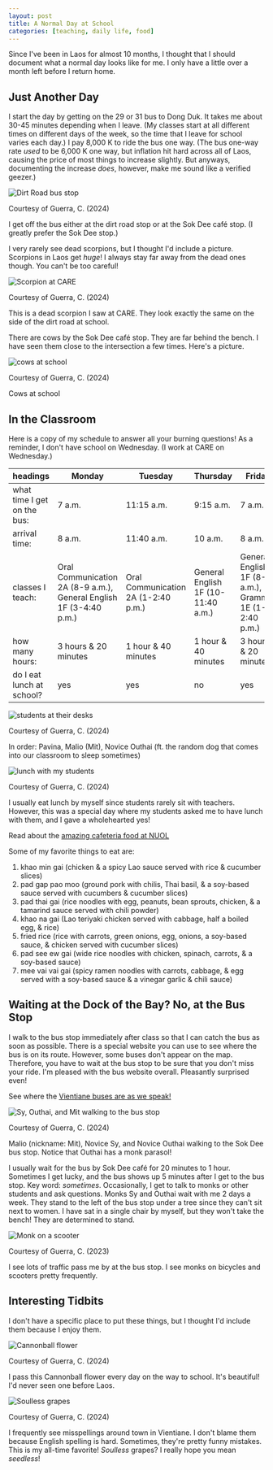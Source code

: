 ```yaml
---
layout: post
title: A Normal Day at School
categories: [teaching, daily life, food]
---
```


Since I've been in Laos for almost 10 months, I thought that I should document what a normal day looks like for me. I only have a little over a month left before I return home.

## Just Another Day

I start the day by getting on the 29 or 31 bus to Dong Duk. It takes me about 30-45 minutes depending when I leave. (My classes start at all different times on different days of the week, so the time that I leave for school varies each day.) I pay 8,000 K to ride the bus one way. (The bus one-way rate *used* to be 6,000 K one way, but inflation hit hard across all of Laos, causing the price of most things to increase slightly. But anyways, documenting the increase *does*, however, make me sound like a verified geezer.)

![Dirt Road bus stop](https://lh3.googleusercontent.com/pw/AP1GczPKCHoyuIpj_RsmpXudhC4KcHxqUfnGLQBHvJzavZuDSSa0D_oRd8ECBoPWg2F3aWaPnzQ7maY37ytZS9l12VWlsUxQAsv7zlJK1LI4jsLAeAZcEGGg=w1000)

Courtesy of Guerra, C. (2024)

I get off the bus either at the dirt road stop or at the Sok Dee café stop. (I greatly prefer the Sok Dee stop.)

I very rarely see dead scorpions, but I thought I'd include a picture. Scorpions in Laos get *huge*! I always stay far away from the dead ones though. You can't be too careful! 

![Scorpion at CARE](https://lh3.googleusercontent.com/pw/AP1GczMHKDZYu4Ml2mgfPCkCiHgN39Wn6y7dtWUUlAzN4HAB7EQhLjXEHWsVrmku2ophM68yTe7DKiM66m_efTCMSJE7uvGmiWIiaL3LHutnKcVRKcqinnaI=w1000)

Courtesy of Guerra, C. (2024)

This is a dead scorpion I saw at CARE. They look exactly the same on the side of the dirt road at school. 

There are cows by the Sok Dee café stop. They are far behind the bench. I have seen them close to the intersection a few times. Here's a picture. 

![cows at school](https://lh3.googleusercontent.com/pw/AP1GczPiCk9F_-Oow0xqjbWepFmhslRH1XdHZblRysJ1BbVUDSOM9U0EuSCcTVg98t4YVRWDZmERDHXda_q4HQt6M1FVqRtSJyGl_5mxMziddO95L31HMq85=w1000)

Courtesy of Guerra, C. (2024)

Cows at school 

## In the Classroom 

Here is a copy of my schedule to answer all your burning questions! As a reminder, I don't have school on Wednesday. (I work at CARE on Wednesday.)

headings | Monday | Tuesday | Thursday | Friday
--- | --- | --- | --- | ---
what time I get on the bus: | 7 a.m. | 11:15 a.m. | 9:15 a.m. | 7 a.m. 
arrival time: | 8 a.m. | 11:40 a.m. | 10 a.m. | 8 a.m. 
classes I teach: | Oral Communication 2A (8-9 a.m.), General English 1F (3-4:40 p.m.)| Oral Communication 2A (1-2:40 p.m.) | General English 1F (10-11:40 a.m.) | General English 1F (8-9 a.m.), Grammar 1E (1-2:40 p.m.)
how many hours: | 3 hours & 20 minutes | 1 hour & 40 minutes | 1 hour & 40 minutes | 3 hours & 20 minutes
do I eat lunch at school? | yes | yes | no | yes

![students at their desks](https://lh3.googleusercontent.com/pw/AP1GczMJjnQkhbhAnL8Z-MvvK1RUImEMXU5aXspiZHweTDbfFV3OKLfVClPGD6O5ZBhCpoyAkRspcaL384P7tyl6ixVYrQqtbYyoAC0twwsEebAkzCgji9GX=w1000)

Courtesy of Guerra, C. (2024)

In order: Pavina, Malio (Mit), Novice Outhai (ft. the random dog that comes into our classroom to sleep sometimes)

![lunch with my students](https://lh3.googleusercontent.com/pw/AP1GczOdcc0V9oZPmJJQ3mkRfsVwJ-2OagW21MWaSpijT9_G5cAGUml-VKnndwDqGNaNgQZ9JipYv8Q-JcCZY1Xb9XX6Gdjv6lK5uF1aB107juPDuIZforMG=w1000)

Courtesy of Guerra, C. (2024)

I usually eat lunch by myself since students rarely sit with teachers. However, this was a special day where my students asked me to have lunch with them, and I gave a wholehearted yes! 

Read about the [amazing cafeteria food at NUOL](https://cgguerra.github.io/live-laugh-laos/food/culture/language/daily%20life/2023/10/19/school-lunch/)

Some of my favorite things to eat are: 

1. khao min gai (chicken & a spicy Lao sauce served with rice & cucumber slices)
2. pad gap pao moo (ground pork with chilis, Thai basil, & a soy-based sauce served with cucumbers & cucumber slices)
3.  pad thai gai (rice noodles with egg, peanuts, bean sprouts, chicken, & a tamarind sauce served with chili powder)
4. khao na gai (Lao teriyaki chicken served with cabbage, half a boiled egg, & rice)
5. fried rice (rice with carrots, green onions, egg, onions, a soy-based sauce, & chicken served with cucumber slices)
6. pad see ew gai (wide rice noodles with chicken, spinach, carrots, & a soy-based sauce)
7. mee vai vai gai (spicy ramen noodles with carrots, cabbage, & egg served with a soy-based sauce & a vinegar garlic & chili sauce)

## Waiting at the Dock of the Bay? No, at the Bus Stop

I walk to the bus stop immediately after class so that I can catch the bus as soon as possible. There is a special website you can use to see where the bus is on its route. However, some buses don't appear on the map. Therefore, you have to wait at the bus stop to be sure that you don't miss your ride. I'm pleased with the bus website overall. Pleasantly surprised even!

See where the [Vientiane buses are as we speak!](https://lao.busnavi.asia) 

![Sy, Outhai, and Mit walking to the bus stop](https://lh3.googleusercontent.com/pw/AP1GczNuQkkaRfp1t5aMLVawKKARaqh1dyPlH_umbPjbVyf8Y10BAU-_cee8MbBRNmXxegRbixR1jXBI-n3Q6aMIjfZWm3XhlnfufLEGh77mxaSqf7dEr2vS=w1000)

Courtesy of Guerra, C. (2024)

Malio (nickname: Mit), Novice Sy, and Novice Outhai walking to the Sok Dee bus stop. Notice that Outhai has a monk parasol!

I usually wait for the bus by Sok Dee café for 20 minutes to 1 hour. Sometimes I get lucky, and the bus shows up 5 minutes after I get to the bus stop. Key word: *sometimes*. Occasionally, I get to talk to monks or other students and ask questions. Monks Sy and Outhai wait with me 2 days a week. They stand to the left of the bus stop under a tree since they can't sit next to women. I have sat in a single chair by myself, but they won't take the bench! They are determined to stand. 

![Monk on a scooter](https://lh3.googleusercontent.com/pw/AP1GczO6qGkVKuZQ2_Vf_xsu43xkmMvGvrkpQR831wUKQ5FKQJUMsmvJIOubBMuA61EnNzVjI3zI5RO3l-b-RiylvLhi2WDh_hJcnqojoT7GYJiZpMDrw13o=w1000)

Courtesy of Guerra, C. (2023)

I see lots of traffic pass me by at the bus stop. I see monks on bicycles and scooters pretty frequently.  

## Interesting Tidbits

I don't have a specific place to put these things, but I thought I'd include them because I enjoy them. 

![Cannonball flower](https://lh3.googleusercontent.com/pw/AP1GczOMDlsjg2gW0Wrwgl7YuECyZXTzg7p1Vvpqfqna9kBRwT9smb75BM3PR1VTZzP9Usc0CZKE5CZbzGJafTAsKITBCwVkTMrKsLeNFBZVx7Qb0I3-CSyf=w1000)

Courtesy of Guerra, C. (2024)

I pass this Cannonball flower every day on the way to school. It's beautiful! I'd never seen one before Laos. 

![Soulless grapes](https://lh3.googleusercontent.com/pw/AP1GczNNeZsDTs2EsvqmxEMYv2U2st7AExfORW8SuIjPl64Z7ozMC0Bc9BpKittVUljmbmu762C-wkKcQ2zookrkya2amFquS1X3HRl0xxoyZw9jzikEpfJp=w1000)

Courtesy of Guerra, C. (2024)

I frequently see misspellings around town in Vientiane. I don't blame them because English spelling is hard. Sometimes, they're pretty funny mistakes. This is my all-time favorite! *Soulless* grapes? I really hope you mean *seedless*!

<!-- Hello and welcome. The only purpose of this post is to greet you when your site comes alive for the first time.  
This post will demonstrate some of the more common content & elements found in posts.  
Feel free to delete this post when you are ready to publish your first post.  

Lorem ipsum dolor sit amet, consectetur adipiscing elit. Fusce bibendum neque eget nunc mattis eu sollicitudin enim tincidunt. Vestibulum lacus tortor, ultricies id dignissim ac, bibendum in velit.

## Some great heading (h2)

Proin convallis mi ac felis pharetra aliquam. Curabitur dignissim accumsan rutrum. In arcu magna, aliquet vel pretium et, molestie et arcu.


Mauris lobortis nulla et felis ullamcorper bibendum. Phasellus et hendrerit mauris. Proin eget nibh a massa vestibulum pretium. Suspendisse eu nisl a ante aliquet bibendum quis a nunc. Praesent varius interdum vehicula. Aenean risus libero, placerat at vestibulum eget, ultricies eu enim. Praesent nulla tortor, malesuada adipiscing adipiscing sollicitudin, adipiscing eget est.

## Another great heading (h2)

Lorem ipsum dolor sit amet, consectetur adipiscing elit. Fusce bibendum neque eget nunc mattis eu sollicitudin enim tincidunt. Vestibulum lacus tortor, ultricies id dignissim ac, bibendum in velit.

### Some great subheading (h3)

Proin convallis mi ac felis pharetra aliquam. Curabitur dignissim accumsan rutrum. In arcu magna, aliquet vel pretium et, molestie et arcu. Mauris lobortis nulla et felis ullamcorper bibendum.

Phasellus et hendrerit mauris. Proin eget nibh a massa vestibulum pretium. Suspendisse eu nisl a ante aliquet bibendum quis a nunc.

### Some great subheading (h3)

Praesent varius interdum vehicula. Aenean risus libero, placerat at vestibulum eget, ultricies eu enim. Praesent nulla tortor, malesuada adipiscing adipiscing sollicitudin, adipiscing eget est.

> This quote will *change* your life. It will reveal the <i>secrets</i> of the universe, and all the wonders of humanity. Don't <em>misuse</em> it.

Lorem ipsum dolor sit amet, consectetur adipiscing elit. Fusce bibendum neque eget nunc mattis eu sollicitudin enim tincidunt.

### Some great subheading (h3)

Vestibulum lacus tortor, ultricies id dignissim ac, bibendum in velit. Proin convallis mi ac felis pharetra aliquam. Curabitur dignissim accumsan rutrum.

In arcu magna, aliquet vel pretium et, molestie et arcu. Mauris lobortis nulla et felis ullamcorper bibendum. Phasellus et hendrerit mauris.

#### You might want a sub-subheading (h4)

In arcu magna, aliquet vel pretium et, molestie et arcu. Mauris lobortis nulla et felis ullamcorper bibendum. Phasellus et hendrerit mauris.

In arcu magna, aliquet vel pretium et, molestie et arcu. Mauris lobortis nulla et felis ullamcorper bibendum. Phasellus et hendrerit mauris.

#### But it's probably overkill (h4)

In arcu magna, aliquet vel pretium et, molestie et arcu. Mauris lobortis nulla et felis ullamcorper bibendum. Phasellus et hendrerit mauris.

##### Could be a smaller sub-heading, `pacman` (h5)

In arcu magna, aliquet vel pretium et, molestie et arcu. Mauris lobortis nulla et felis ullamcorper bibendum. Phasellus et hendrerit mauris.

###### Small yet significant sub-heading  (h6)

In arcu magna, aliquet vel pretium et, molestie et arcu. Mauris lobortis nulla et felis ullamcorper bibendum. Phasellus et hendrerit mauris.

### Highlight the code please!!

{% highlight c %}
float Q_rsqrt( float number )
{
	long i;
	float x2, y;
	const float threehalfs = 1.5F;

	x2 = number * 0.5F;
	y  = number;
	i  = * ( long * ) &y;                       // evil floating point bit level hacking
	i  = 0x5f3759df - ( i >> 1 );               // what the fuck? 
	y  = * ( float * ) &i;
	y  = y * ( threehalfs - ( x2 * y * y ) );   // 1st iteration
//	y  = y * ( threehalfs - ( x2 * y * y ) );   // 2nd iteration, this can be removed

	return y;
}
{% endhighlight %}

### Oh hai, an unordered list!!

In arcu magna, aliquet vel pretium et, molestie et arcu. Mauris lobortis nulla et felis ullamcorper bibendum. Phasellus et hendrerit mauris.

- First item, yo
- Second item, dawg
- Third item, what what?!
- Fourth item, fo sheezy my neezy

### Oh hai, an ordered list!!

In arcu magna, aliquet vel pretium et, molestie et arcu. Mauris lobortis nulla et felis ullamcorper bibendum. Phasellus et hendrerit mauris.

1. First item, yo
2. Second item, dawg
3. Third item, what what?!
4. Fourth item, fo sheezy my neezy

## Headings are cool! (h2)

Proin eget nibh a massa vestibulum pretium. Suspendisse eu nisl a ante aliquet bibendum quis a nunc. Praesent varius interdum vehicula. Aenean risus libero, placerat at vestibulum eget, ultricies eu enim. Praesent nulla tortor, malesuada adipiscing adipiscing sollicitudin, adipiscing eget est.

Praesent nulla tortor, malesuada adipiscing adipiscing sollicitudin, adipiscing eget est.

Proin eget nibh a massa vestibulum pretium. Suspendisse eu nisl a ante aliquet bibendum quis a nunc.

### Tables

Title 1               | Title 2               | Title 3               | Title 4
--------------------- | --------------------- | --------------------- | ---------------------
lorem                 | lorem ipsum           | lorem ipsum dolor     | lorem ipsum dolor sit
lorem ipsum dolor sit | lorem ipsum dolor sit | lorem ipsum dolor sit | lorem ipsum dolor sit
lorem ipsum dolor sit | lorem ipsum dolor sit | lorem ipsum dolor sit | lorem ipsum dolor sit
lorem ipsum dolor sit | lorem ipsum dolor sit | lorem ipsum dolor sit | lorem ipsum dolor sit

Title 1 | Title 2 | Title 3 | Title 4
--- | --- | --- | ---
lorem | lorem ipsum | lorem ipsum dolor | lorem ipsum dolor sit
lorem ipsum dolor sit amet | lorem ipsum dolor sit amet consectetur | lorem ipsum dolor sit amet | lorem ipsum dolor sit
lorem ipsum dolor | lorem ipsum | lorem | lorem ipsum
lorem ipsum dolor | lorem ipsum dolor sit | lorem ipsum dolor sit amet | lorem ipsum dolor sit amet consectetur -->
